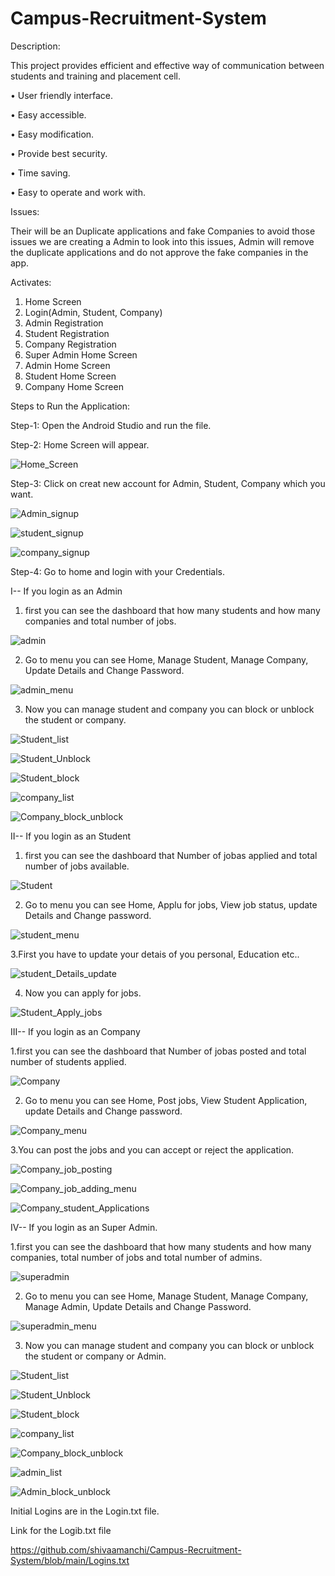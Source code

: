 # Campus-Recruitment-System

Description:

This project provides efficient and effective way of communication between students and training and placement cell. 

•	User friendly interface.

•	Easy accessible.

•	Easy modification.

•	Provide best security.

•	Time saving.

•	Easy to operate and work with.

Issues:

Their will be an Duplicate applications and fake Companies to avoid those issues we are creating a Admin to look into this issues, Admin will remove the duplicate applications and do not approve the fake companies in the app.

Activates:

1.	Home Screen
2.	Login(Admin, Student, Company)
3.	Admin Registration
4.	Student Registration
5.	Company Registration
6.	Super Admin Home Screen
7.	Admin Home Screen
8.	Student Home Screen
9.	Company Home Screen 

Steps to Run the Application:

Step-1: Open the Android Studio and run the file.

Step-2: Home Screen will appear.

![Home_Screen](https://user-images.githubusercontent.com/89273480/166394701-f4bebad8-f40d-47ff-b488-6585b0da1eea.PNG)

Step-3: Click on creat new account for Admin, Student, Company which you want.

![Admin_signup](https://user-images.githubusercontent.com/89273480/166395802-99bdd3e6-e75a-4b35-b3aa-4783061adbe5.PNG)

![student_signup](https://user-images.githubusercontent.com/89273480/166395831-7a171037-f59e-4216-b392-346509efb0d6.PNG)

![company_signup](https://user-images.githubusercontent.com/89273480/166395862-19310389-762f-43c7-881d-2e6270514272.PNG)

Step-4: Go to home and login with your Credentials.

I-- If you login as an Admin 

1. first you can see the dashboard that how many students and how many companies and total number of jobs.

![admin](https://user-images.githubusercontent.com/89273480/166396348-46941b5f-632d-44e4-9991-c4f09696929d.PNG)

2. Go to menu you can see Home, Manage Student, Manage Company, Update Details and Change Password.

![admin_menu](https://user-images.githubusercontent.com/89273480/166396533-f17049ba-efca-46cf-a9ea-147be28907fc.PNG)

3. Now you can manage student and company you can block or unblock the student or company.

![Student_list](https://user-images.githubusercontent.com/89273480/166396653-beafc592-1666-4697-84c7-177494d041c1.PNG)

![Student_Unblock](https://user-images.githubusercontent.com/89273480/166396682-13171150-c994-457f-ae67-f1bcd563bbb4.PNG)

![Student_block](https://user-images.githubusercontent.com/89273480/166396694-fc885a77-6fa2-4e71-ad4d-d8b492d4e10b.PNG)

![company_list](https://user-images.githubusercontent.com/89273480/166396716-c9aadd08-9c5c-422b-a47d-ef0d42a7a2b6.PNG)

![Company_block_unblock](https://user-images.githubusercontent.com/89273480/166396740-57074ff9-43c8-4bca-8fc5-1e29593eecf9.PNG)

II-- If you login as an Student

1. first you can see the dashboard that Number of jobas applied and total number of jobs available.

![Student](https://user-images.githubusercontent.com/89273480/166397011-2a924e9b-9d22-4333-a304-833b467d08ad.PNG)

2. Go to menu you can see Home, Applu for jobs, View job status, update Details and Change password.

![student_menu](https://user-images.githubusercontent.com/89273480/166397988-8166a1c2-33b9-497e-8af0-a9357ffc7263.PNG)

3.First you have to update your detais of you personal, Education etc..

![student_Details_update](https://user-images.githubusercontent.com/89273480/166398396-7eeff94f-714b-433b-a466-52451dd7fc2e.PNG)

4. Now you can apply for jobs.

![Student_Apply_jobs](https://user-images.githubusercontent.com/89273480/166398812-c5272b05-eccf-4111-b9c0-c7d7d720218c.PNG)

III-- If you login as an Company

1.first you can see the dashboard that Number of jobas posted and total number of students applied.

![Company](https://user-images.githubusercontent.com/89273480/166399205-21ff1a0c-87fb-4314-8cbf-c06795cb81c7.PNG)

2. Go to menu you can see Home, Post jobs, View Student Application, update Details and Change password.

![Company_menu](https://user-images.githubusercontent.com/89273480/166399473-ed9a7186-1057-4adb-ace5-def9f8b88b1a.PNG)

3.You can post the jobs and you can accept or reject the application.

![Company_job_posting](https://user-images.githubusercontent.com/89273480/166400686-dcbad0e3-f2d2-4c5e-a3b7-e8c054b92601.PNG)

![Company_job_adding_menu](https://user-images.githubusercontent.com/89273480/166400701-ff6519d8-7cdf-434f-ad60-23fa1866fe51.PNG)

![Company_student_Applications](https://user-images.githubusercontent.com/89273480/166400746-5dbc1df8-8872-4941-8b02-3244e718c9ff.PNG)

IV-- If you login as an Super Admin.

1.first you can see the dashboard that how many students and how many companies, total number of jobs and total number of admins.

![superadmin](https://user-images.githubusercontent.com/89273480/166401407-9ae0df0b-7b97-4857-be3d-1dd44ec4dfd2.PNG)

2. Go to menu you can see Home, Manage Student, Manage Company, Manage Admin, Update Details and Change Password.

![superadmin_menu](https://user-images.githubusercontent.com/89273480/166401572-6407966b-a71e-49c8-a797-90dd7e3b25f3.PNG)

3. Now you can manage student and company you can block or unblock the student or company or Admin.

![Student_list](https://user-images.githubusercontent.com/89273480/166396653-beafc592-1666-4697-84c7-177494d041c1.PNG)

![Student_Unblock](https://user-images.githubusercontent.com/89273480/166396682-13171150-c994-457f-ae67-f1bcd563bbb4.PNG)

![Student_block](https://user-images.githubusercontent.com/89273480/166396694-fc885a77-6fa2-4e71-ad4d-d8b492d4e10b.PNG)

![company_list](https://user-images.githubusercontent.com/89273480/166396716-c9aadd08-9c5c-422b-a47d-ef0d42a7a2b6.PNG)

![Company_block_unblock](https://user-images.githubusercontent.com/89273480/166396740-57074ff9-43c8-4bca-8fc5-1e29593eecf9.PNG)

![admin_list](https://user-images.githubusercontent.com/89273480/166401640-fd1d969c-195b-43ce-b09e-992416858373.PNG)

![Admin_block_unblock](https://user-images.githubusercontent.com/89273480/166401651-2c036fe3-48f9-494f-a274-135b8d1cadc4.PNG)

Initial Logins are in the Login.txt file.

Link for the Logib.txt file

https://github.com/shivaamanchi/Campus-Recruitment-System/blob/main/Logins.txt
